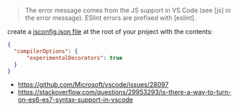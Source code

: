 >The error message comes from the JS support in VS Code (see [js] in the error message). ESlint errors are prefixed with [eslint].

create a [jsconfig.json file](https://code.visualstudio.com/Docs/languages/javascript#_javascript-project-jsconfigjson) at the root of your project with the contents:

```json
{
  "compilerOptions": {
      "experimentalDecorators": true
  }
}
```

- https://github.com/Microsoft/vscode/issues/28097
- https://stackoverflow.com/questions/29953293/is-there-a-way-to-turn-on-es6-es7-syntax-support-in-vscode
